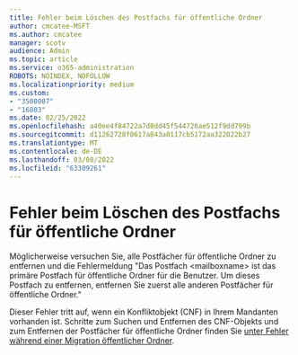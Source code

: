```yaml
---
title: Fehler beim Löschen des Postfachs für öffentliche Ordner
author: cmcatee-MSFT
ms.author: cmcatee
manager: scotv
audience: Admin
ms.topic: article
ms.service: o365-administration
ROBOTS: NOINDEX, NOFOLLOW
ms.localizationpriority: medium
ms.custom:
- "3500007"
- "16803"
ms.date: 02/25/2022
ms.openlocfilehash: a40ee4f84722a7d8dd45f544720ae512f9dd799b
ms.sourcegitcommit: d11262728f0617a843a0117cb5172aa322022b27
ms.translationtype: MT
ms.contentlocale: de-DE
ms.lasthandoff: 03/08/2022
ms.locfileid: "63309261"
---
```

# <a name="error-when-deleting-public-folder-mailbox"></a>Fehler beim Löschen des Postfachs für öffentliche Ordner

Möglicherweise versuchen Sie, alle Postfächer für öffentliche Ordner zu entfernen und die Fehlermeldung "Das Postfach \<mailboxname\> ist das primäre Postfach für öffentliche Ordner für die Benutzer. Um dieses Postfach zu entfernen, entfernen Sie zuerst alle anderen Postfächer für öffentliche Ordner."  

Dieser Fehler tritt auf, wenn ein Konfliktobjekt (CNF) in Ihrem Mandanten vorhanden ist. Schritte zum Suchen und Entfernen des CNF-Objekts und zum Entfernen der Postfächer für öffentliche Ordner finden Sie [unter Fehler während einer Migration öffentlicher Ordner](https://aka.ms/PFCNF).
